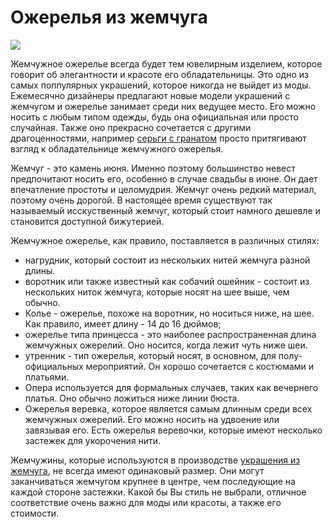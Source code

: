 <h1>Ожерелья из жемчуга</h1>
<img class="alignleft" src="https://milady-24.ru/uploads/product/sergi-pozolochennie-s-granatom-valensiya-4653.jpg"/>
<p>Жемчужное ожерелье всегда будет тем ювелирным изделием, которое говорит об элегантности и красоте его обладательницы. Это одно из самых поппулярных украшений, которое никогда не выйдет из моды. Ежемесячно дизайнеры предлагают новые модели украшений с жемчугом и ожерелье занимает среди них ведущее место. Его можно носить с любым типом одежды, будь она официальная или просто случайная. Также оно прекрасно сочетается с другими драгоценностями, например <a href="https://milady-24.ru/catalog/naturalnie-kamni/nk-sergi.html?stone=234">серьги с гранатом</a> просто притягивают взгляд к обладательнице жемчужного ожерелья.</p>
<p>Жемчуг - это камень июня. Именно поэтому большинство невест предпочитают носить его, особенно в случае свадьбы в июне. Он дает впечатление простоты и целомудрия. 
Жемчуг очень редкий материал, поэтому очень дорогой. В настоящее время существуют так называемый исскуственный жемчуг, который стоит намного дешевле и становится доступной бижутерией.</p>
Жемчужное ожерелье, как правило, поставляется в различных стилях:
<ul><li>нагрудник, который состоит из нескольких нитей жемчуга разной длины. </li>
<li>воротник или также известный как собачий ошейник - состоит из нескольких ниток жемчуга, которые носят на шее выше, чем обычно. </li>
<li>Колье - ожерелье, похоже на воротник, но носиться ниже, на шее. Как правило, имеет длину - 14 до 16 дюймов;</li>
<li>ожерелье типа принцесса - это наиболее распространенная длина жемчужных ожерелий. Оно носится, когда лежит чуть ниже шеи.</li>
<li>утренник - тип ожерелья, который носят, в основном, для полу-официальных мероприятий. Он хорошо сочетается с костюмами и платьями. </li>
<li>Опера используется для формальных случаев, таких как вечернего платья. Оно обычно ложиться ниже линии бюста.</li>
<li>Ожерелья веревка, которое является самым длинным среди всех жемчужных ожерелий. Его можно носить на удвоение или завязывая его. Есть ожерелья веревочки, которые имеют несколько застежек для укорочения нити.</li></ul>
<p>Жемчужины, которые используются в производстве <a href="https://milady-24.ru/stone/ukrasheniya-s-zhemchugom.html">украшения из жемчуга</a>, не всегда имеют одинаковый размер. Они могут заканчиваться жемчугом крупнее в центре, чем последующие на каждой стороне застежки. Какой бы Вы стиль не выбрали, отличное соответствие очень важно для моды или красоты, а также его стоимости.</p>
